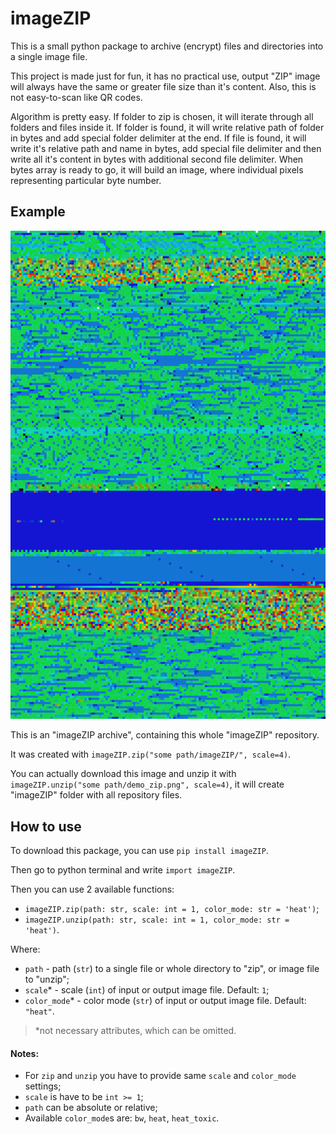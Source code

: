 # imageZIP

This is a small python package to archive (encrypt) files and directories into a single image file. 

This project is made just for fun, it has no practical use, output "ZIP" image will always have the same or greater file size than it's content. Also, this is not easy-to-scan like QR codes.

Algorithm is pretty easy. If folder to zip is chosen, it will iterate through all folders and files inside it. If folder is found, it will write relative path of folder in bytes and add special folder delimiter at the end. If file is found, it will write it's relative path and name in bytes, add special file delimiter and then write all it's content in bytes with additional second file delimiter. When bytes array is ready to go, it will build an image, where individual pixels representing particular byte number.

## Example

![demo image](.github/demo_zip.png)

This is an "imageZIP archive", containing this whole "imageZIP" repository.
 
It was created with ```imageZIP.zip("some path/imageZIP/", scale=4)```.

You can actually download this image and unzip it with ```imageZIP.unzip("some path/demo_zip.png", scale=4)```, it will create "imageZIP" folder with all repository files.

## How to use

To download this package, you can use ```pip install imageZIP```.

Then go to python terminal and write ```import imageZIP```.

Then you can use 2 available functions:

- ```imageZIP.zip(path: str, scale: int = 1, color_mode: str = 'heat')```;
- ```imageZIP.unzip(path: str, scale: int = 1, color_mode: str = 'heat')```.

Where:
- ```path``` - path (```str```) to a single file or whole directory to "zip", or image file to "unzip";
- ```scale```* - scale (```int```) of input or output image file. Default: ```1```;
- ```color_mode```* - color mode (```str```) of input or output image file. Default: ```"heat"```.

> *not necessary attributes, which can be omitted.

#### Notes:

- For ```zip``` and ```unzip``` you have to provide same ```scale``` and ```color_mode``` settings;
- ```scale``` is have to be ```int >= 1```;
- ```path``` can be absolute or relative;
- Available ```color_mode```s are: ```bw```, ```heat```, ```heat_toxic```.
